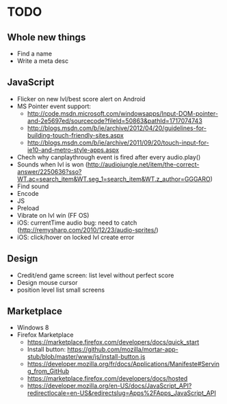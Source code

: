 ﻿# TODO

## Whole new things
- Find a name
- Write a meta desc

## JavaScript
- Flicker on new lvl/best score alert on Android
- MS Pointer event support:
    - http://code.msdn.microsoft.com/windowsapps/Input-DOM-pointer-and-2e5697ed/sourcecode?fileId=50863&pathId=1717074743
    - http://blogs.msdn.com/b/ie/archive/2012/04/20/guidelines-for-building-touch-friendly-sites.aspx
    - http://blogs.msdn.com/b/ie/archive/2011/09/20/touch-input-for-ie10-and-metro-style-apps.aspx
- Chech why canplaythrough event is fired after every audio.play()
- Sounds when lvl is won (http://audiojungle.net/item/the-correct-answer/2250636?sso?WT.ac=search_item&WT.seg_1=search_item&WT.z_author=GGGARO)
- Find sound
- Encode
- JS
- Preload
- Vibrate on lvl win (FF OS)
- iOS: currentTime audio bug: need to catch (http://remysharp.com/2010/12/23/audio-sprites/)
- iOS: click/hover on locked lvl create error

## Design
- Credit/end game screen: list level without perfect score
- Design mouse cursor
- position level list small screens

## Marketplace
- Windows 8
- Firefox Marketplace
    - https://marketplace.firefox.com/developers/docs/quick_start
    - Install button: https://github.com/mozilla/mortar-app-stub/blob/master/www/js/install-button.js
    - https://developer.mozilla.org/fr/docs/Applications/Manifeste#Serving_from_GitHub
    - https://marketplace.firefox.com/developers/docs/hosted
    - https://developer.mozilla.org/en-US/docs/JavaScript_API?redirectlocale=en-US&redirectslug=Apps%2FApps_JavaScript_API